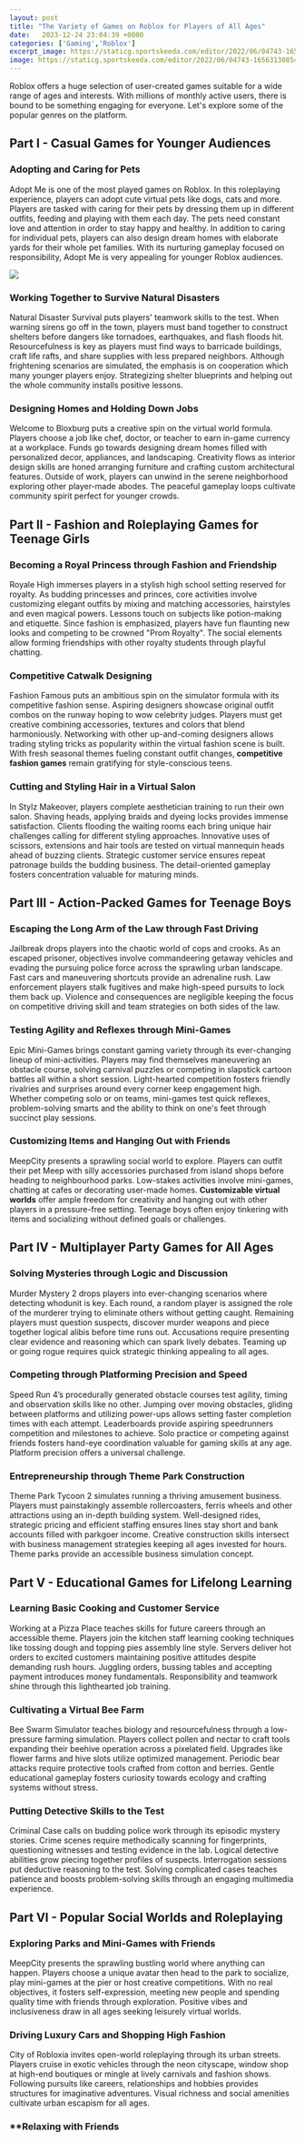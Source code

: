 ```yaml
---
layout: post
title: "The Variety of Games on Roblox for Players of All Ages"
date:   2023-12-24 23:04:39 +0000
categories: ['Gaming','Roblox']
excerpt_image: https://staticg.sportskeeda.com/editor/2022/06/04743-16563130854290-1920.jpg
image: https://staticg.sportskeeda.com/editor/2022/06/04743-16563130854290-1920.jpg
---
```


Roblox offers a huge selection of user-created games suitable for a wide range of ages and interests. With millions of monthly active users, there is bound to be something engaging for everyone. Let's explore some of the popular genres on the platform.
## Part I - Casual Games for Younger Audiences
### **Adopting and Caring for Pets** 
Adopt Me is one of the most played games on Roblox. In this roleplaying experience, players can adopt cute virtual pets like dogs, cats and more. Players are tasked with caring for their pets by dressing them up in different outfits, feeding and playing with them each day. The pets need constant love and attention in order to stay happy and healthy. In addition to caring for individual pets, players can also design dream homes with elaborate yards for their whole pet families. With its nurturing gameplay focused on responsibility, Adopt Me is very appealing for younger Roblox audiences.

![](https://staticg.sportskeeda.com/editor/2022/06/04743-16563130854290-1920.jpg)
### **Working Together to Survive Natural Disasters**
Natural Disaster Survival puts players' teamwork skills to the test. When warning sirens go off in the town, players must band together to construct shelters before dangers like tornadoes, earthquakes, and flash floods hit. Resourcefulness is key as players must find ways to barricade buildings, craft life rafts, and share supplies with less prepared neighbors. Although frightening scenarios are simulated, the emphasis is on cooperation which many younger players enjoy. Strategizing shelter blueprints and helping out the whole community installs positive lessons. 
### **Designing Homes and Holding Down Jobs** 
Welcome to Bloxburg puts a creative spin on the virtual world formula. Players choose a job like chef, doctor, or teacher to earn in-game currency at a workplace. Funds go towards designing dream homes filled with personalized decor, appliances, and landscaping. Creativity flows as interior design skills are honed arranging furniture and crafting custom architectural features. Outside of work, players can unwind in the serene neighborhood exploring other player-made abodes. The peaceful gameplay loops cultivate community spirit perfect for younger crowds.
## Part II - Fashion and Roleplaying Games for Teenage Girls
### **Becoming a Royal Princess through Fashion and Friendship**
Royale High immerses players in a stylish high school setting reserved for royalty. As budding princesses and princes, core activities involve customizing elegant outfits by mixing and matching accessories, hairstyles and even magical powers. Lessons touch on subjects like potion-making and etiquette. Since fashion is emphasized, players have fun flaunting new looks and competing to be crowned "Prom Royalty". The social elements allow forming friendships with other royalty students through playful chatting.
### **Competitive Catwalk Designing** 
Fashion Famous puts an ambitious spin on the simulator formula with its competitive fashion sense. Aspiring designers showcase original outfit combos on the runway hoping to wow celebrity judges. Players must get creative combining accessories, textures and colors that blend harmoniously. Networking with other up-and-coming designers allows trading styling tricks as popularity within the virtual fashion scene is built. With fresh seasonal themes fueling constant outfit changes, **competitive fashion games** remain gratifying for style-conscious teens.  
### **Cutting and Styling Hair in a Virtual Salon**
In Stylz Makeover, players complete aesthetician training to run their own salon. Shaving heads, applying braids and dyeing locks provides immense satisfaction. Clients flooding the waiting rooms each bring unique hair challenges calling for different styling approaches. Innovative uses of scissors, extensions and hair tools are tested on virtual mannequin heads ahead of buzzing clients. Strategic customer service ensures repeat patronage builds the budding business. The detail-oriented gameplay fosters concentration valuable for maturing minds.
## Part III - Action-Packed Games for Teenage Boys 
### **Escaping the Long Arm of the Law through Fast Driving**
Jailbreak drops players into the chaotic world of cops and crooks. As an escaped prisoner, objectives involve commandeering getaway vehicles and evading the pursuing police force across the sprawling urban landscape. Fast cars and maneuvering shortcuts provide an adrenaline rush. Law enforcement players stalk fugitives and make high-speed pursuits to lock them back up. Violence and consequences are negligible keeping the focus on competitive driving skill and team strategies on both sides of the law.
### **Testing Agility and Reflexes through Mini-Games** 
Epic Mini-Games brings constant gaming variety through its ever-changing lineup of mini-activities. Players may find themselves maneuvering an obstacle course, solving carnival puzzles or competing in slapstick cartoon battles all within a short session. Light-hearted competition fosters friendly rivalries and surprises around every corner keep engagement high. Whether competing solo or on teams, mini-games test quick reflexes, problem-solving smarts and the ability to think on one's feet through succinct play sessions.
### **Customizing Items and Hanging Out with Friends**
MeepCity presents a sprawling social world to explore. Players can outfit their pet Meep with silly accessories purchased from island shops before heading to neighbourhood parks. Low-stakes activities involve mini-games, chatting at cafes or decorating user-made homes. **Customizable virtual worlds** offer ample freedom for creativity and hanging out with other players in a pressure-free setting. Teenage boys often enjoy tinkering with items and socializing without defined goals or challenges.
## Part IV - Multiplayer Party Games for All Ages 
### **Solving Mysteries through Logic and Discussion** 
Murder Mystery 2 drops players into ever-changing scenarios where detecting whodunit is key. Each round, a random player is assigned the role of the murderer trying to eliminate others without getting caught. Remaining players must question suspects, discover murder weapons and piece together logical alibis before time runs out. Accusations require presenting clear evidence and reasoning which can spark lively debates. Teaming up or going rogue requires quick strategic thinking appealing to all ages.
### **Competing through Platforming Precision and Speed**
Speed Run 4’s procedurally generated obstacle courses test agility, timing and observation skills like no other. Jumping over moving obstacles, gliding between platforms and utilizing power-ups allows setting faster completion times with each attempt. Leaderboards provide aspiring speedrunners competition and milestones to achieve. Solo practice or competing against friends fosters hand-eye coordination valuable for gaming skills at any age. Platform precision offers a universal challenge.  
### **Entrepreneurship through Theme Park Construction**
Theme Park Tycoon 2 simulates running a thriving amusement business. Players must painstakingly assemble rollercoasters, ferris wheels and other attractions using an in-depth building system. Well-designed rides, strategic pricing and efficient staffing ensures lines stay short and bank accounts filled with parkgoer income. Creative construction skills intersect with business management strategies keeping all ages invested for hours. Theme parks provide an accessible business simulation concept.
## Part V - Educational Games for Lifelong Learning 
### **Learning Basic Cooking and Customer Service** 
Working at a Pizza Place teaches skills for future careers through an accessible theme. Players join the kitchen staff learning cooking techniques like tossing dough and topping pies assembly line style. Servers deliver hot orders to excited customers maintaining positive attitudes despite demanding rush hours. Juggling orders, bussing tables and accepting payment introduces money fundamentals. Responsibility and teamwork shine through this lighthearted job training. 
### **Cultivating a Virtual Bee Farm**
Bee Swarm Simulator teaches biology and resourcefulness through a low-pressure farming simulation. Players collect pollen and nectar to craft tools expanding their beehive operation across a pixelated field. Upgrades like flower farms and hive slots utilize optimized management. Periodic bear attacks require protective tools crafted from cotton and berries. Gentle educational gameplay fosters curiosity towards ecology and crafting systems without stress.
### **Putting Detective Skills to the Test**
Criminal Case calls on budding police work through its episodic mystery stories. Crime scenes require methodically scanning for fingerprints, questioning witnesses and testing evidence in the lab. Logical detective abilities grow piecing together profiles of suspects. Interrogation sessions put deductive reasoning to the test. Solving complicated cases teaches patience and boosts problem-solving skills through an engaging multimedia experience.
## Part VI - Popular Social Worlds and Roleplaying
### **Exploring Parks and Mini-Games with Friends**
MeepCity presents the sprawling bustling world where anything can happen. Players choose a unique avatar then head to the park to socialize, play mini-games at the pier or host creative competitions. With no real objectives, it fosters self-expression, meeting new people and spending quality time with friends through exploration. Positive vibes and inclusiveness draw in all ages seeking leisurely virtual worlds. 
### **Driving Luxury Cars and Shopping High Fashion** 
City of Robloxia invites open-world roleplaying through its urban streets. Players cruise in exotic vehicles through the neon cityscape, window shop at high-end boutiques or mingle at lively carnivals and fashion shows. Following pursuits like careers, relationships and hobbies provides structures for imaginative adventures. Visual richness and social amenities cultivate urban escapism for all ages. 
### **Relaxing with Friends